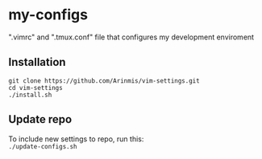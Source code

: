 # my-configs
".vimrc" and ".tmux.conf" file that configures my development enviroment 

## Installation  
    git clone https://github.com/Arinmis/vim-settings.git
    cd vim-settings
    ./install.sh
    
    
## Update repo
To include new settings to repo, run this:   
    ```
    ./update-configs.sh
    ```

